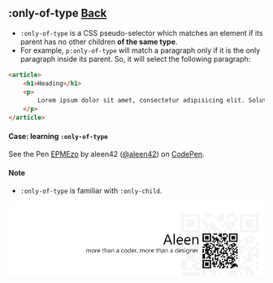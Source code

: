 ## :only-of-type [**Back**](./../pseudoClass.md)

- `:only-of-type` is a CSS pseudo-selector which matches an element if its parent has no other children **of the same type**.
- For example, `p:only-of-type` will match a paragraph only if it is the only paragraph inside its parent. So, it will select the following paragraph:

```html
<article>
    <h1>Heading</h1>
    <p>
        Lorem ipsum dolor sit amet, consectetur adipisicing elit. Soluta, enim, libero voluptatum id nostrum porro laborum error nisi fugit atque a possimus ullam maxime quia tenetur obcaecati dolorum dolore placeat.
    </p>
</article>
```

#### Case: learning `:only-of-type`

<p data-height="266" data-theme-id="21735" data-slug-hash="EPMEzo" data-default-tab="result" data-user="aleen42" class='codepen'>See the Pen <a href='http://codepen.io/aleen42/pen/EPMEzo/'>EPMEzo</a> by aleen42 (<a href='http://codepen.io/aleen42'>@aleen42</a>) on <a href='http://codepen.io'>CodePen</a>.</p>
<script async src="//assets.codepen.io/assets/embed/ei.js"></script>

#### Note

- `:only-of-type` is familiar with `:only-child`.

<a href="http://aleen42.github.io/" target="_blank" ><img src="./../../../pic/tail.gif"></a>